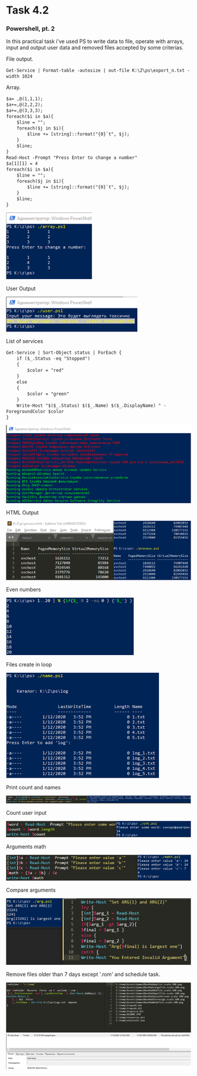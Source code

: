# Task 4.2
### Powershell, pt. 2

In this practical task i've used PS to write data to file, operate with arrays, input and output user data and removed files accepted by some criterias.

File output.
```
Get-Service | Format-table -autosize | out-file K:\Z\ps\export_n.txt -width 1024
```
Array.
```
$a= ,@(1,1,1);
$a+=,@(2,2,2);
$a+=,@(3,3,3);
foreach($i in $a){
    $line = "";
    foreach($j in $i){
        $line += [string]::format("{0}`t", $j);
    }
    $line;
}
Read-Host -Prompt "Press Enter to change a number"
$a[1][1] = 4
foreach($i in $a){
    $line = "";
    foreach($j in $i){
        $line += [string]::format("{0}`t", $j);
    }
    $line;
}
```
![img](https://github.com/trytodev/Kharkiv_DevOps_ext_2019Q4/blob/master/m4/task4.2/img/replace.png)

User Output

![img](https://github.com/trytodev/Kharkiv_DevOps_ext_2019Q4/blob/master/m4/task4.2/img/user_out.png)

List of services
```
Get-Service | Sort-Object status | ForEach {
    if ($_.Status -eq "Stopped")
    {
        $color = "red"
    }
    else
    {
        $color = "green"
    }
    Write-Host "$($_.Status) $($_.Name) $($_.DisplayName) " -ForegroundColor $color
}
```
![img](https://github.com/trytodev/Kharkiv_DevOps_ext_2019Q4/blob/master/m4/task4.2/img/service_rg.png)

HTML Output

![img](https://github.com/trytodev/Kharkiv_DevOps_ext_2019Q4/blob/master/m4/task4.2/img/process.png)

Even numbers

![img](https://github.com/trytodev/Kharkiv_DevOps_ext_2019Q4/blob/master/m4/task4.2/img/even.png)

Files create in loop

![img](https://github.com/trytodev/Kharkiv_DevOps_ext_2019Q4/blob/master/m4/task4.2/img/log.png)

Print count and names

![img](https://github.com/trytodev/Kharkiv_DevOps_ext_2019Q4/blob/master/m4/task4.2/img/print_names.png)

Count user input

![img](https://github.com/trytodev/Kharkiv_DevOps_ext_2019Q4/blob/master/m4/task4.2/img/word.png)

Arguments math

![img](https://github.com/trytodev/Kharkiv_DevOps_ext_2019Q4/blob/master/m4/task4.2/img/math.png)

Compare arguments

![img](https://github.com/trytodev/Kharkiv_DevOps_ext_2019Q4/blob/master/m4/task4.2/img/arg.png)

Remove files older than 7 days except '.rom' and schedule task.

![img](https://github.com/trytodev/Kharkiv_DevOps_ext_2019Q4/blob/master/m4/task4.2/img/remove.png)
![img](https://github.com/trytodev/Kharkiv_DevOps_ext_2019Q4/blob/master/m4/task4.2/img/task.png)